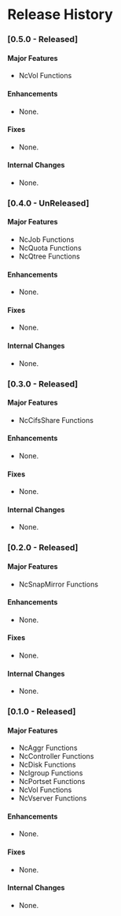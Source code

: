 # Release History
### [0.5.0 - Released]

#### Major Features

- NcVol Functions

#### Enhancements

- None.

#### Fixes

- None.

#### Internal Changes

- None.

### [0.4.0 - UnReleased]

#### Major Features

- NcJob Functions
- NcQuota Functions
- NcQtree Functions

#### Enhancements

- None.

#### Fixes

- None.

#### Internal Changes

- None.

### [0.3.0 - Released]

#### Major Features

- NcCifsShare Functions

#### Enhancements

- None.

#### Fixes

- None.

#### Internal Changes

- None.

### [0.2.0 - Released]

#### Major Features

- NcSnapMirror Functions

#### Enhancements

- None.

#### Fixes

- None.

#### Internal Changes

- None.

### [0.1.0 - Released]

#### Major Features

- NcAggr Functions
- NcController Functions
- NcDisk Functions
- NcIgroup Functions
- NcPortset Functions
- NcVol Functions
- NcVserver Functions

#### Enhancements

- None.

#### Fixes

- None.

#### Internal Changes

- None.
